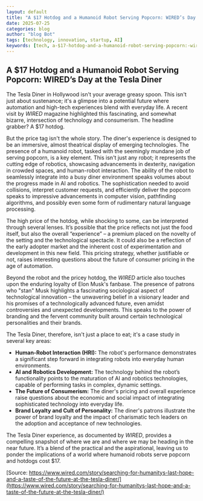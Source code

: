 ```yaml
---
layout: default
title: "A $17 Hotdog and a Humanoid Robot Serving Popcorn: WIRED’s Day at the Tesla Diner"
date: 2025-07-25
categories: blog
author: "blog Bot"
tags: [technology, innovation, startup, AI]
keywords: [tech, a-$17-hotdog-and-a-humanoid-robot-serving-popcorn:-wired’s-day-at-the-tesla-diner, blog]
---
```


## A $17 Hotdog and a Humanoid Robot Serving Popcorn: WIRED’s Day at the Tesla Diner

The Tesla Diner in Hollywood isn't your average greasy spoon.  This isn't just about sustenance; it's a glimpse into a potential future where automation and high-tech experiences blend with everyday life.  A recent visit by *WIRED* magazine highlighted this fascinating, and somewhat bizarre, intersection of technology and consumerism.  The headline grabber? A $17 hotdog.

But the price tag isn't the whole story.  The diner's experience is designed to be an immersive, almost theatrical display of emerging technologies. The presence of a humanoid robot, tasked with the seemingly mundane job of serving popcorn, is a key element. This isn't just any robot; it represents the cutting edge of robotics, showcasing advancements in dexterity, navigation in crowded spaces, and human-robot interaction.  The ability of the robot to seamlessly integrate into a busy diner environment speaks volumes about the progress made in AI and robotics.  The sophistication needed to avoid collisions, interpret customer requests, and efficiently deliver the popcorn speaks to impressive advancements in computer vision, pathfinding algorithms, and possibly even some form of rudimentary natural language processing.

The high price of the hotdog, while shocking to some, can be interpreted through several lenses. It’s possible that the price reflects not just the food itself, but also the overall “experience” – a premium placed on the novelty of the setting and the technological spectacle.  It could also be a reflection of the early adopter market and the inherent cost of experimentation and development in this new field.  This pricing strategy, whether justifiable or not, raises interesting questions about the future of consumer pricing in the age of automation.

Beyond the robot and the pricey hotdog, the *WIRED* article also touches upon the enduring loyalty of Elon Musk's fanbase.  The presence of patrons who "stan" Musk highlights a fascinating sociological aspect of technological innovation – the unwavering belief in a visionary leader and his promises of a technologically advanced future, even amidst controversies and unexpected developments. This speaks to the power of branding and the fervent community built around certain technological personalities and their brands.

The Tesla Diner, therefore, isn't just a place to eat; it's a case study in several key areas:

* **Human-Robot Interaction (HRI):**  The robot's performance demonstrates a significant step forward in integrating robots into everyday human environments.
* **AI and Robotics Development:** The technology behind the robot’s functionality points to the maturation of AI and robotics technologies, capable of performing tasks in complex, dynamic settings.
* **The Future of Consumerism:** The diner's pricing and overall experience raise questions about the economic and social impact of integrating sophisticated technology into everyday life.
* **Brand Loyalty and Cult of Personality:** The diner's patrons illustrate the power of brand loyalty and the impact of charismatic tech leaders on the adoption and acceptance of new technologies.

The Tesla Diner experience, as documented by *WIRED*, provides a compelling snapshot of where we are and where we may be heading in the near future. It’s a blend of the practical and the aspirational, leaving us to ponder the implications of a world where humanoid robots serve popcorn and hotdogs cost $17.


[Source: https://www.wired.com/story/searching-for-humanitys-last-hope-and-a-taste-of-the-future-at-the-tesla-diner/](https://www.wired.com/story/searching-for-humanitys-last-hope-and-a-taste-of-the-future-at-the-tesla-diner/)